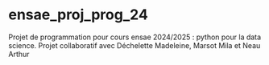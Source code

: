# ensae_proj_prog_24
Projet de programmation pour cours ensae 2024/2025 : python pour la data science. Projet collaboratif avec Déchelette Madeleine, Marsot Mila et Neau Arthur
